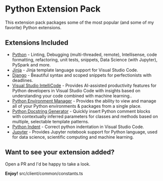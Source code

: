 # Python Extension Pack

This extension pack packages some of the most popular (and some of my favorite) Python extensions.

## Extensions Included

* [Python](https://marketplace.visualstudio.com/items?itemName=ms-python.python) - Linting, Debugging (multi-threaded, remote), Intellisense, code formatting, refactoring, unit tests, snippets, Data Science (with Jupyter), PySpark and more.
* [Jinja](https://marketplace.visualstudio.com/items?itemName=wholroyd.jinja) - Jinja template language support for Visual Studio Code.
* [Django](https://marketplace.visualstudio.com/items?itemName=batisteo.vscode-django) - Beautiful syntax and scoped snippets for perfectionists with deadlines.
* [Visual Studio IntelliCode](https://marketplace.visualstudio.com/items?itemName=VisualStudioExptTeam.vscodeintellicode) - Provides AI-assisted productivity features for Python developers in Visual Studio Code with insights based on understanding your code combined with machine learning..
* [Python Environment Manager](https://marketplace.visualstudio.com/items?itemName=donjayamanne.python-environment-manager) - Provides the ability to view and manage all of your Python environments & packages from a single place.
* [Python Docstring Generator](https://marketplace.visualstudio.com/items?itemName=njpwerner.autodocstring) - Quickly insert Python comment blocks with contextually inferred parameters for classes and methods based on multiple, selectable template patterns.
* [Python Indent](https://marketplace.visualstudio.com/items?itemName=KevinRose.vsc-python-indent) - Correct python indentation in Visual Studio Code.
* [Jupyter](https://marketplace.visualstudio.com/items?itemName=ms-toolsai.jupyter) - Provides Jupyter notebook support for Python language, used for data science, scientific computing and machine learning.

## Want to see your extension added?

Open a PR and I'd be happy to take a look.

**Enjoy!**
src/client/common/constants.ts